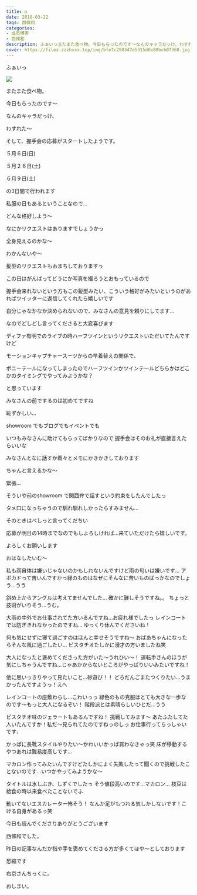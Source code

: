 ```yaml
---
title: ◎
date: 2018-03-22
tags: 西條和
categories: 
- 成员博客
- 西條和
description: ふぁいっまたまた食べ物。今日もらったのです〜なんのキャラだっけ、わすれた〜そし...
cover: https://files.zzzhxxx.top/img/bfe7c250347e5315d6e88bcb07368.jpg 
---
```






ふぁいっ


![](https://files.zzzhxxx.top/img/bfe7c250347e5315d6e88bcb07368.jpg)








またまた食べ物。






今日もらったのです〜











なんのキャラだっけ、












わすれた〜











そして、握手会の応募がスタートしたようです。








５月６日(日)






５月２６日(土)





６月９日(土)





の3日間で行われます








私服の日もあるということなので…







どんな格好しよう〜








なにかリクエストはありますでしょうかっ















全身見えるのかな〜







わかんないや〜












髪型のリクエストもおまちしておりますっ










この日はがんばってどうにか写真を撮ろうとおもっているので








握手会来れないという方もこの髪型みたい、こういう格好がみたいというのがあればツイッターに返信してくれたら嬉しいです










自分じゃなかなか決められないので、みなさんの意見を頼りにしてます…













なのでどしどし言ってくださると大変喜びます










ディファ有明でのライブの時ハーフツインというリクエストいただいてたんですけど








モーションキャプチャースーツからの早着替えの関係で、



ポニーテールになってしまったのでハーフツインかツインテールどちらかはどこかのタイミングでやってみようかな？









と思っています









みなさんの前でするのは初めてですね








恥ずかしい…












showroom でもブログでもイベントでも







いつもみなさんに助けてもらってばかりなので
握手会はそのお礼が直接言えたらいいな









みなさんとなに話すか着々とメモにかきかきしております











ちゃんと言えるかな〜









緊張…








そういや前のshowroom で関西弁で話すという約束をしたんでしたっ









タメ口になっちゃうので馴れ馴れしかったらすみません…












そのときはぺしっと言ってくだちい












応募が明日の14時までなのでもしよろしければ…来ていただけたら嬉しいです。











よろしくお願いします









おはなしたいむ〜






私も雨自体は嫌いじゃないのかもしれないんですけど雨の匂いは嫌いです…
アボカドって苦いんですかっ緑のものはなぜにそんなに苦いものばっかなのでしょう…うう






斜め上からアングルは考えてませんでした…
確かに難しそうですね。。
ちょっと技術がいりそう…うむ。





大雨の中外でお仕事されてた方いるんですね…お疲れ様でしたっ
レインコートでは防ぎきれなかったのですね…
ゆっくり休んでくださいね！






何も気にせずに寝て過ごすのはほんと幸せそうですね〜
おばあちゃんになったらそんな風に過ごしたい…
ピスタチオたしかに漫才の方いましたね笑






大人になったと褒めてくださった方がいた〜うれひい〜！
運転手さんのほうが気にしちゃうんですね…じゃあかからないところがやっぱりいいみたいですね！







他に思いっきりやって見たいこと…砂遊び！！
どろだんごまたつくりたい…うまかったんですようっ！えへ






レインコートの座敷わらし…こわいっっ
緑色のもの克服はとても大きな一歩なのです〜もっと大人になるぞい！
階段派とは素晴らしいひとだ…うう






ピスタチオ味のジェラートもあるんですね！
挑戦してみます〜
あたふたしてた人いたんですか！私だ〜見られてたのですねっのしっ
お仕事行ってらっしゃいです♩





かっぱに長靴スタイルやりたい〜かわいいかっぱ買わなきゃっ笑
床が移動するやつあれは難易度高しです…







マカロン作ってみたいんですけどたしかによく失敗したって聞くので挑戦したことないのです…いつかやってみようかな〜






タイトルは水しぶき、しずくでしたっ
そう値段高いのです…マカロン…
枝豆は給食の時以来食べたことないでふ




動いてないエスカレーター怖そう！
なんか足がもつれる気しかしないです！こける自身があるっ笑







今日も読んでくださりありがとうございます






西條和でした。









昨日の記事なんだか指や手を褒めてくださる方が多くてほや〜としております







恐縮です







右京さんちっくに。










おしまい。


